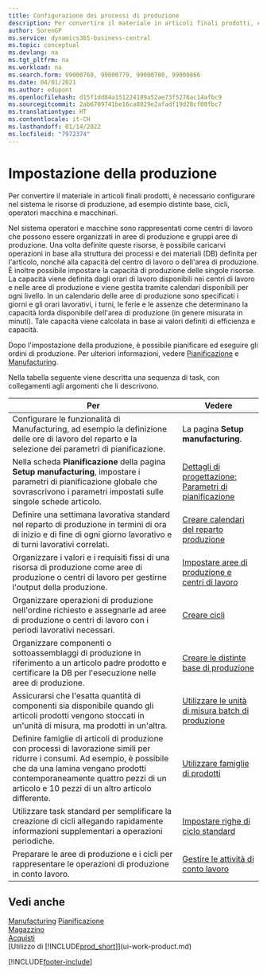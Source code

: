 ```yaml
---
title: Configurazione dei processi di produzione
description: Per convertire il materiale in articoli finali prodotti, è necessario configurare nel sistema le risorse di produzione, ad esempio distinte base, cicli, operatori macchina e macchinari.
author: SorenGP
ms.service: dynamics365-business-central
ms.topic: conceptual
ms.devlang: na
ms.tgt_pltfrm: na
ms.workload: na
ms.search.form: 99000768, 99000779, 99000780, 99000866
ms.date: 04/01/2021
ms.author: edupont
ms.openlocfilehash: d15f1dd84a151224189a52ae73f5276ac14afbc9
ms.sourcegitcommit: 2ab6709741be16ca8029e2afadf19d28cf00fbc7
ms.translationtype: HT
ms.contentlocale: it-CH
ms.lasthandoff: 01/14/2022
ms.locfileid: "7972374"
---
```

# <a name="setting-up-manufacturing"></a>Impostazione della produzione

Per convertire il materiale in articoli finali prodotti, è necessario configurare nel sistema le risorse di produzione, ad esempio distinte base, cicli, operatori macchina e macchinari.

Nel sistema operatori e macchine sono rappresentati come centri di lavoro che possono essere organizzati in aree di produzione e gruppi aree di produzione. Una volta definite queste risorse, è possibile caricarvi operazioni in base alla struttura dei processi e dei materiali (DB) definita per l'articolo, nonché alla capacità del centro di lavoro o dell'area di produzione. È inoltre possibile impostare la capacità di produzione delle singole risorse. La capacità viene definita dagli orari di lavoro disponibili nei centri di lavoro e nelle aree di produzione e viene gestita tramite calendari disponibili per ogni livello. In un calendario delle aree di produzione sono specificati i giorni e gli orari lavorativi, i turni, le ferie e le assenze che determinano la capacità lorda disponibile dell'area di produzione (in genere misurata in minuti). Tale capacità viene calcolata in base ai valori definiti di efficienza e capacità.  

Dopo l'impostazione della produzione, è possibile pianificare ed eseguire gli ordini di produzione. Per ulteriori informazioni, vedere [Pianificazione](production-planning.md) e [Manufacturing](production-manage-manufacturing.md).  



 Nella tabella seguente viene descritta una sequenza di task, con collegamenti agli argomenti che li descrivono.   

|**Per**|**Vedere**|  
|------------|-------------|  
|Configurare le funzionalità di Manufacturing, ad esempio la definizione delle ore di lavoro del reparto e la selezione dei parametri di pianificazione.|La pagina **Setup manufacturing**.|
|Nella scheda **Pianificazione** della pagina **Setup manufacturing**, impostare i parametri di pianificazione globale che sovrascrivono i parametri impostati sulle singole schede articolo.|[Dettagli di progettazione: Parametri di pianificazione](design-details-planning-parameters.md)|
|Definire una settimana lavorativa standard nel reparto di produzione in termini di ora di inizio e di fine di ogni giorno lavorativo e di turni lavorativi correlati.|[Creare calendari del reparto produzione](production-how-to-create-work-center-calendars.md)|  
|Organizzare i valori e i requisiti fissi di una risorsa di produzione come aree di produzione o centri di lavoro per gestirne l'output della produzione.|[Impostare aree di produzione e centri di lavoro](production-how-to-set-up-work-and-machine-centers.md)|
|Organizzare operazioni di produzione nell'ordine richiesto e assegnarle ad aree di produzione o centri di lavoro con i periodi lavorativi necessari.|[Creare cicli](production-how-to-create-routings.md)|
|Organizzare componenti o sottoassemblaggi di produzione in riferimento a un articolo padre prodotto e certificare la DB per l'esecuzione nelle aree di produzione.|[Creare le distinte base di produzione](production-how-to-create-production-boms.md)|
|Assicurarsi che l'esatta quantità di componenti sia disponibile quando gli articoli prodotti vengono stoccati in un'unità di misura, ma prodotti in un'altra.|[Utilizzare le unità di misura batch di produzione](production-how-to-use-the-manufacturing-batch-unit-of-measure.md)|  
|Definire famiglie di articoli di produzione con processi di lavorazione simili per ridurre i consumi. Ad esempio, è possibile che da una lamina vengano prodotti contemporaneamente quattro pezzi di un articolo e 10 pezzi di un altro articolo differente.|[Utilizzare famiglie di prodotti](production-how-work-family.md)|
|Utilizzare task standard per semplificare la creazione di cicli allegando rapidamente informazioni supplementari a operazioni periodiche.|[Impostare righe di ciclo standard](production-how-set-up-standard-routing-lines.md)|  
|Preparare le aree di produzione e i cicli per rappresentare le operazioni di produzione in conto lavoro.|[Gestire le attività di conto lavoro](production-how-to-subcontract-manufacturing.md)|  

## <a name="see-also"></a>Vedi anche
[Manufacturing](production-manage-manufacturing.md)
[Pianificazione](production-planning.md)   
[Magazzino](inventory-manage-inventory.md)  
[Acquisti](purchasing-manage-purchasing.md)  
[Utilizzo di [!INCLUDE[prod_short](includes/prod_short.md)]](ui-work-product.md)


[!INCLUDE[footer-include](includes/footer-banner.md)]
